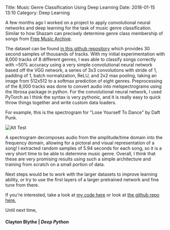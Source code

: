 Title: Music Genre Classification Using Deep Learning 
Date: 2018-01-15 13:10
Category: Deep Learning 

A few months ago I worked on a project to apply convolutional neural networks and deep learning for the task of music genre classification. Similar to how Shazam can precisely determine genre class membership of songs from [Free Music Archive](http://freemusicarchive.org/).  

The dataset can be found [in this github repository](https://github.com/mdeff/fma) which provides 30 second samples of thousands of tracks. With my initial experimentation with 8,000 tracks of 8 different genres, I was able to classify songs correctly with ~50% accuracy using a very simple convolutional neural network based off the VGG network, a series of 3x3 convolutions with stride of 1, padding of 1, batch normalization, ReLU, and 2x2 max pooling, taking an image from 512x512 to a
softmax prediction of eight genres. Preprocessing of the 8,000 tracks was done to convert audio into melspectrograms using the librosa package in python. For the convolutional neural network, I used PyTorch as I think the syntax is very pythonic, and it is really easy to quick throw things together and write custom data loaders. 

For example, this is the spectrogram for "Lose Yourself To Dance" by Daft Punk. 

![Alt Test](http://deepython.com/images/lose_yourself_to_dance.png)

A spectrogram decomposes audio from the amplitude/time domain into the frequency domain, allowing for a pictoral and visual representation of a song! I extracted random samples of 5.94 seconds for each song, so it is a very short time to be able to determine music genre. Overall, I think that these are very promising results using such a simple architecture and training from scratch on a small portion of data.

Next steps would be to work with the larger datasets to improve learning ability, or try to use the first layers of a larger pretrained network and fine tune from there. 

If you're interested, take a look at [my code here](https://github.com/claytonblythe/neuralMusic/blob/master/notebooks/vgg.py) or look at [the github repo here.](https://github.com/claytonblythe/neuralMusic)

Until next time,
#### Clayton Blythe | *Deep Python*
